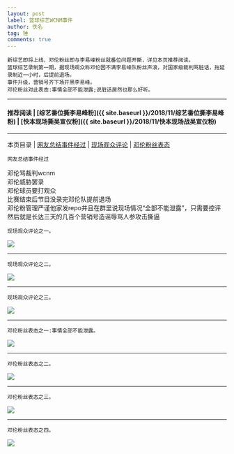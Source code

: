 ```yaml
---
layout: post
label: 篮球综艺WCNM事件
author: 佚名
tag: 锤
comments: true
---
```


    新综艺即将上线，邓伦粉丝即与李易峰粉丝就番位问题开撕，详见本页推荐阅读。
    篮球综艺录制第一期，据现场观众称邓伦因不满李易峰队粉丝声浪，对国家级裁判骂脏话，拖延录制近一小时，后提前退场。
    事件升级，营销号齐下场开黑李易峰。
    邓伦粉丝对此表态:事情全部不能泄露;说脏话居然也那么好听。
    
---
#### 推荐阅读 | [综艺番位撕李易峰粉]({{ site.baseurl }}/2018/11/综艺番位撕李易峰粉)  | [快本现场撕吴宣仪粉]({{ site.baseurl }}/2018/11/快本现场战吴宣仪粉) 
---
本页目录 \| [网友总结事件经过](#dxjja) \| [现场观众评论](#dxjjb) \| [邓伦粉丝表态](#dxjjc)

<a class="anchor" name="dxjja"></a>

    网友总结事件经过

邓伦骂裁判wcnm  
邓伦威胁罢录  
邓伦球员要打观众  
比赛结束后节目没录完邓伦队提前退场  
邓伦粉管理严谨他家发repo并且在群里说现场情况“全部不能泄露”，只需要控评  
然后就是长达三天的几百个营销号造谣辱骂人参攻击撕逼

<a class="anchor" name="dxjjb"></a>

    现场观众评论之一。

<img src="{{ site.baseurl }}/images/005Ygb2Lly1g61ci2o1v1j30u01sgaic.jpg">

---

    现场观众评论之二。
    
<img src="{{ site.baseurl }}/images/Screen Shot 2019-08-16 at 12.36.39 AM.png">

---

    现场观众评论之三。

<img src="{{ site.baseurl }}/images/mZsOLF.jpg">

---

<a class="anchor" name="dxjjc"></a>

    邓伦粉丝表态之一:事情全部不能泄露。
    
<img src="{{ site.baseurl }}/images/5x74RuWlmdAnHPt.jpg">

---

    邓伦粉丝表态之二。

<img src="{{ site.baseurl }}/images/IOzPXZJDL9cANv6.jpg">

---

    邓伦粉丝表态之三。
    
<img src="{{ site.baseurl }}/images/5orbX6fvtWiZMCk.jpg">

---

    邓伦粉丝表态之四。
    
<img src="{{ site.baseurl }}/images/weQZmb97HJXfYDa.jpg">
